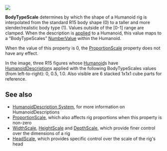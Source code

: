 ![](https://developer.roblox.com/assets/blt4f4d8f6788a67841/BodyTypeScale.jpg)

**BodyTypeScale** determines by which the shape of a Humanoid rig is interpolated from the standard R15 body shape (0) to a taller and more slender/realistic body type (1). Values outside of the \[0-1\] range are clamped. When the description is [applied](https://developer.roblox.com/en-us/api-reference/function/Humanoid/ApplyDescription) to a Humanoid, this value maps to a “BodyTypeScales” [NumberValue](https://developer.roblox.com/en-us/api-reference/class/NumberValue) within the Humanoid.

When the value of this property is 0, the [ProportionScale](https://developer.roblox.com/en-us/api-reference/property/HumanoidDescription/ProportionScale) property does not have any effect.

In the image, three R15 figures whose [Humanoid](https://developer.roblox.com/en-us/api-reference/class/Humanoid)s have [HumanoidDescription](https://developer.roblox.com/en-us/api-reference/class/HumanoidDescription)s applied with the following BodyTypeScales values (from left-to-right): 0, 0.5, 1.0. Also visible are 6 stacked 1x1x1 cube parts for reference.

See also
--------

*   [HumanoidDescription System](https://developer.roblox.com/en-us/articles/humanoiddescription-system), for more information on HumanoidDescriptions
*   [ProportionScale](https://developer.roblox.com/en-us/api-reference/property/HumanoidDescription/ProportionScale), which also affects rig proportions when this property is non-zero
*   [WidthScale](https://developer.roblox.com/en-us/api-reference/property/HumanoidDescription/HeightScale), [HeightScale](https://developer.roblox.com/en-us/api-reference/property/HumanoidDescription/DepthScale) and [DepthScale](https://developer.roblox.com/en-us/api-reference/property/HumanoidDescription/DepthScale), which provide finer control over the dimensions of a rig
*   [HeadScale](https://developer.roblox.com/en-us/api-reference/property/HumanoidDescription/HeadScale), which provides specific control over the scale of the rig's head